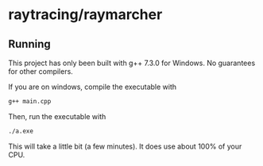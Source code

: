 # raytracing/raymarcher

## Running
This project has only been built with g++ 7.3.0 for Windows. No guarantees for other compilers.

If you are on windows, compile the executable with
```sh
g++ main.cpp
```

Then, run the executable with
```sh
./a.exe
```

This will take a little bit (a few minutes). It does use about 100% of your CPU.